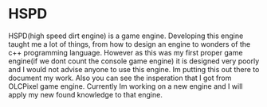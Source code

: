 # HSPD
HSPD(high speed dirt engine) is a game engine. Developing this engine taught me a lot of things,
from how to design an engine to wonders of the c++ programming language. However as this was my
first proper game engine(if we dont count the console game engine) it is designed very poorly
and I would not advise anyone to use this engine. Im putting this out there to document my work.
Also you can see the insperation that I got from OLCPixel game engine.
Currently Im working on a new engine and I will apply my new found knowledge to that engine.
